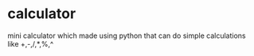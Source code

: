 # calculator
mini calculator which made using python that can do simple calculations like +,-,/,*,%,^
